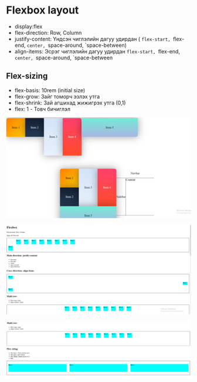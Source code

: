 # Flexbox layout

- display:flex
- flex-direction: Row, Column
- justify-content: Үндсэн чиглэлийн дагуу удирдан ( `flex-start, `flex-end, `center, `space-around, `space-between)
- align-items: Эсрэг чиглэлийн дагуу удирдан `flex-start, `flex-end, `center, `space-around, `space-between

## Flex-sizing

- flex-basis: 10rem (initial size)
- flex-grow: Зайг томорч эзлэх утга
- flex-shrink: Зай агшихад жижигрэх утга (0,1)
- flex: 1 - Товч бичиглэл

![Alt text](image.png)

![Alt text](image-1.png)

![Alt text](image-2.png)

